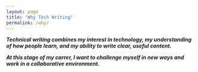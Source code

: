 ```yaml
---
layout: page
title: "Why Tech Writing"
permalink: /why/
---
```


***Technical writing combines my interest in technology, my understanding of how people learn, and my ability to write clear, useful content.***

***At this stage of my carrer, I want to challenge myself in new ways and work in a collaborative environment.***

